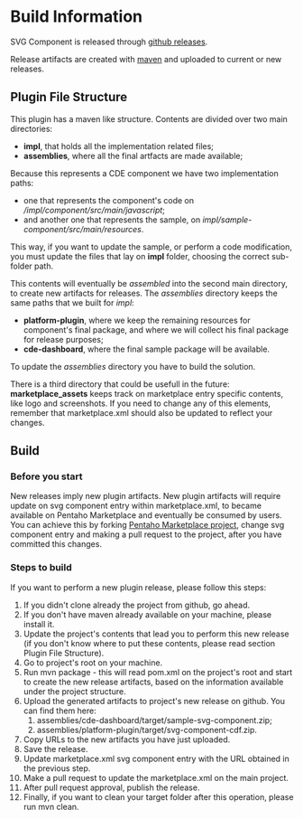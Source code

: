 # Build Information

SVG Component is released through [github releases](https://github.com/blog/1547-release-your-software).

Release artifacts are created with [maven](https://maven.apache.org/) and uploaded to current or new releases.

## Plugin File Structure

This plugin has a maven like structure. Contents are divided over two main directories:
* **impl**, that holds all the implementation related files;
* **assemblies**, where all the final artfacts are made available;

Because this represents a CDE component we have two implementation paths: 
* one that represents the component's code on _/impl/component/src/main/javascript_;
* and another one that represents the sample, on _impl/sample-component/src/main/resources_.

This way, if you want to update the sample, or perform a code modification, you must update the files that lay on **impl** folder, choosing the correct sub-folder path.

This contents will eventually be _assembled_ into the second main directory, to create new artifacts for releases. 
The _assemblies_ directory keeps the same paths that we built for _impl_:
* **platform-plugin**, where we keep the remaining resources for component's final package, and where we will collect his final package for release purposes;
* **cde-dashboard**, where the final sample package will be available.

To update the _assemblies_ directory you have to build the solution. 

There is a third directory that could be usefull in the future: __marketplace_assets__ keeps track on marketplace entry specific contents, like logo and screenshots. If you need to change any of this elements, remember that marketplace.xml should also be updated to reflect your changes.

## Build

### Before you start

New releases imply new plugin artifacts. New plugin artifacts will require update on svg component entry within marketplace.xml, to became available on Pentaho Marketplace and eventually be consumed by users. You can achieve this by forking [Pentaho Marketplace project](https://github.com/pentaho/marketplace-metadata), change svg component entry and making a pull request to the project, after you have committed this changes.

### Steps to build 

If you want to perform a new plugin release, please follow this steps:

1. If you didn't clone already the project from github, go ahead.
1. If you don't have maven already available on your machine, please install it. 
1. Update the project's contents that lead you to perform this new release (if you don't know where to put these contents, please read section Plugin File Structure).
1. Go to project's root on your machine.
1. Run mvn package - this will read pom.xml on the project's root and start to create the new release artifacts, based on the information available under the project structure.
1. Upload the generated artifacts to project's new release on github. You can find them here:
    1. assemblies/cde-dashboard/target/sample-svg-component.zip;
    1. assemblies/platform-plugin/target/svg-component-cdf.zip.
1. Copy URLs to the new artifacts you have just uploaded.
1. Save the release.
1. Update marketplace.xml svg component entry with the URL obtained in the previous step.
1. Make a pull request to update the marketplace.xml on the main project.
1. After pull request approval, publish the release.
1. Finally, if you want to clean your target folder after this operation, please run mvn clean.


